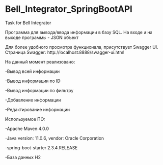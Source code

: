 # Bell_Integrator_SpringBootAPI
Task for Bell Integrator


Программа для вывода/ввода информации в базу SQL.
На входе и на выходе программы - JSON объект

Для более удобного просмотра функционала, присутствует Swagger UI. Страница Swagger: http://localhost:8888/swagger-ui.html

На данный момент реализовано:

-Вывод всей информации

-Вывод информации по ID

-Вывод информации по фильтру

-Добавление информации

-Редактирование информации





Используемое ПО:

-Apache Maven 4.0.0

-Java version: 11.0.6, vendor: Oracle Corporation

-spring-boot-starter 2.3.4.RELEASE

-База данных H2
